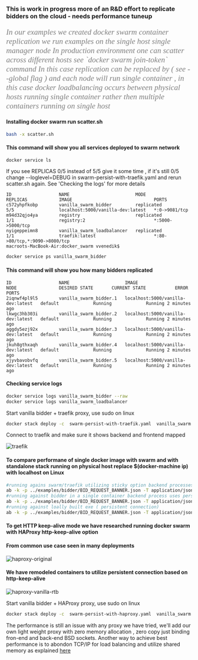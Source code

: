 ### This is work in progress more of an R&D effort to replicate bidders on the cloud - needs performance tuneup  

<p style="color:grey;font-size:150%;font-family:verdana;font-style:italic">
 In our examples we created docker swarm container replication we run examples on the single host single manager node 
 In production environment one can scatter across different hosts see  `docker swarm join-token` command 
 In this case replication can be replaced by ( see --global flag ) and each node will run single container , in this case
 docker loadbalancing occurs between physical hosts running single container rather then multiple containers running on single host 
</p>

#### Installing docker swarm run scatter.sh 

```bash
bash -x scatter.sh
```

#### This command will show you all services deployed to swarm network 

```bash
docker service ls
```
 
If you see REPLICAS 0/5 instead of 5/5 give it some time , if it's still 0/5 change  --loglevel=DEBUG in swarm-persist-with-traefik.yaml
and rerun scatter.sh again. See 'Checking the logs' for more details 

```
ID                  NAME                         MODE                REPLICAS            IMAGE                               PORTS
c572yhpfkobp        vanilla_swarm_bidder         replicated          5/5                 localhost:5000/vanilla-dev:latest   *:0->9081/tcp
m94d32qjo4ya        registry                     replicated          1/1                 registry:2                          *:5000->5000/tcp
nyigeppeimn8        vanilla_swarm_loadbalancer   replicated          1/1                 traefik:latest                      *:80->80/tcp,*:9090->8080/tcp
macroots-MacBook-Air:docker_swarm vvenedik$
```

```bash
docker service ps vanilla_swarm_bidder
```

#### This command will show you how many bidders replicated

```
ID                  NAME                     IMAGE                               NODE                DESIRED STATE       CURRENT STATE           ERROR               PORTS
2iqnwf4pl9l5        vanilla_swarm_bidder.1   localhost:5000/vanilla-dev:latest   default             Running             Running 2 minutes ago                       
lkwgc3hb303i        vanilla_swarm_bidder.2   localhost:5000/vanilla-dev:latest   default             Running             Running 2 minutes ago                       
aggdy5ezj92x        vanilla_swarm_bidder.3   localhost:5000/vanilla-dev:latest   default             Running             Running 2 minutes ago                       
jkuh8gthxaqh        vanilla_swarm_bidder.4   localhost:5000/vanilla-dev:latest   default             Running             Running 2 minutes ago                       
xjyvbavobvfq        vanilla_swarm_bidder.5   localhost:5000/vanilla-dev:latest   default             Running             Running 2 minutes ago                       
```

#### Checking service logs 
```bash
docker service logs vanilla_swarm_bidder --raw
docker service logs vanilla_swarm_loadbalancer
```
Start vanilla bidder + traefik proxy, use sudo on linux
```bash
docker stack deploy -c  swarm-persist-with-traefik.yaml  vanilla_swarm
```

Connect to traefik and make sure it shows backend and frontend mapped 

![traefik](https://github.com/venediktov/vanilla-rtb/wiki/images/SwarmTraefikDocker.png)
 

#### To compare performane of single docker image with swarm and with standalone stack running on physical host replace $(docker-machine ip) with localhost on Linux  
```bash
#running agains swarm/traefik utilizing sticky option backend processes use persistent connection 
ab -k -p ../examples/bidder/BID_REQUEST_BANNER.json -T application/json -n 10000 -c 10 http://$(docker-machine ip)/bid/123
#running against bidder in a single container backend process uses persistent connection
ab -k -p ../examples/bidder/BID_REQUEST_BANNER.json -T application/json -n 10000 -c 10 http://$(docker-machine ip):9081/bid/123
#running against loally built exe ( persistent connection)
ab -k -p ../examples/bidder/BID_REQUEST_BANNER.json -T application/json -n 10000 -c 10 http://localhost:9081/bid/123

```

#### To get HTTP keep-alive mode we have researched running docker swarm with HAProxy http-keep-alive option 

#### From common use case seen in many deployments

![haproxy-original](https://github.com/venediktov/vanilla-rtb/wiki/images/IngressDockerMeshRouting.png)

#### We have remodeled containers to utilize persistent connection based on http-keep-alive

![haproxy-vanilla-rtb](https://github.com/venediktov/vanilla-rtb/wiki/images/IngressDockerHAProxyRouting.png)
 
Start vanilla bidder + HAProxy proxy, use sudo on linux
```bash
docker stack deploy -c  swarm-persist-with-haproxy.yaml  vanilla_swarm

```

The performance is still an issue with any proxy we have tried, we'll add our own light weight proxy with zero memory allocation , zero copy just binding fron-end and back-end BSD sockets.
Another way to achieve best performance is to abondon TCP/IP for load balancing and utilize shared memory as explained [here](https://torusware.com/blog/2015/04/optimizing-communications-between-html/)

 
